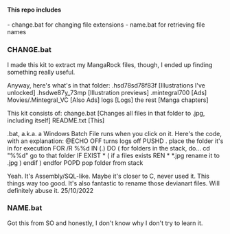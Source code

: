 <h4>This repo includes</h4>
<p>- change.bat for changing file extensions
   - name.bat for retrieving file names
   </p>

<h3>CHANGE.bat</h3>
I made this kit to extract my MangaRock files, though, I ended up finding something really useful.

Anyway, here's what's in that folder:
.hsd78sd78f83f		[Illustrations I've unlocked]
.hsdwe87y_73mp		[Illustration previews]
.mintegral700		[Ads]
Movies/.Mintegral_VC	[Also Ads]
logs			[Logs]
the rest		[Manga chapters]

This kit consists of:
change.bat		[Changes all files in that folder to .jpg, including itself]
README.txt		[This]

.bat, a.k.a. a Windows Batch File runs when you click on it. Here's the code, with an explanation:
@ECHO OFF			turns logs off
PUSHD .				place the folder it's in for execution
FOR /R %%d IN (.) DO (		for folders in the stack, do...
	cd "%%d"		go to that folder
	IF EXIST * (		if a files exists
		REN * *.jpg	rename it to .jpg
	)			endif
)				endfor
POPD				pop folder from stack

Yeah. It's Assembly/SQL-like. Maybe it's closer to C, never used it. This things way too good.
It's also fantastic to rename those devianart files. Will definitely abuse it.
25/10/2022

<h3>NAME.bat</h3>
Got this from SO and honestly, I don't know why I don't try to learn it.
